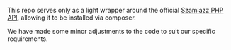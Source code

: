 This repo serves only as a light wrapper around the official [Szamlazz PHP API](https://docs.szamlazz.hu/#php-api), allowing it to be installed via composer.

We have made some minor adjustments to the code to suit our specific requirements.
